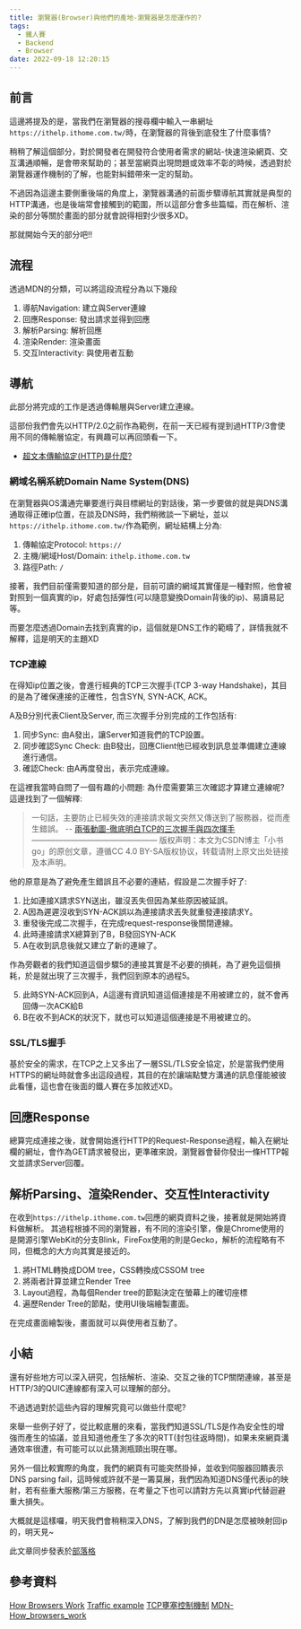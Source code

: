 ```yaml
---
title: 瀏覽器(Browser)與他們的產地-瀏覽器是怎麼運作的?
tags:
  - 鐵人賽
  - Backend
  - Browser
date: 2022-09-18 12:20:15
---
```

## 前言
這邊將提及的是，當我們在瀏覽器的搜尋欄中輸入一串網址`https://ithelp.ithome.com.tw/`時，在瀏覽器的背後到底發生了什麼事情?

稍稍了解這個部分，對於開發者在開發符合使用者需求的網站-快速渲染網頁、交互溝通順暢，是會帶來幫助的；甚至當網頁出現問題或效率不彰的時候，透過對於瀏覽器運作機制的了解，也能對糾錯帶來一定的幫助。

不過因為這邊主要側重後端的角度上，瀏覽器溝通的前面步驟導航其實就是典型的HTTP溝通，也是後端常會接觸到的範圍，所以這部分會多些篇幅，而在解析、渲染的部分等關於畫面的部分就會說得相對少很多XD。

那就開始今天的部分吧!!

<!-- more -->

## 流程
透過MDN的分類，可以將這段流程分為以下幾段
1. 導航Navigation: 建立與Server連線
2. 回應Response: 發出請求並得到回應
3. 解析Parsing: 解析回應
4. 渲染Render: 渲染畫面
5. 交互Interactivity: 與使用者互動

## 導航
此部分將完成的工作是透過傳輸層與Server建立連線。

這部份我們會先以HTTP/2.0之前作為範例，在前一天已經有提到過HTTP/3會使用不同的傳輸層協定，有興趣可以再回頭看一下。
- [超文本傳輸協定(HTTP)是什麼?](https://ithelp.ithome.com.tw/articles/10292700)

### 網域名稱系統Domain Name System(DNS)
在瀏覽器與OS溝通完畢要進行與目標網址的對話後，第一步要做的就是與DNS溝通取得正確ip位置，在談及DNS時，我們稍微談一下網址，並以`https://ithelp.ithome.com.tw/`作為範例，網址結構上分為:

1. 傳輸協定Protocol: `https://`
2. 主機/網域Host/Domain: `ithelp.ithome.com.tw`
3. 路徑Path: `/`


接著，我們目前僅需要知道的部分是，目前可讀的網域其實僅是一種對照，他會被對照到一個真實的ip，好處包括彈性(可以隨意變換Domain背後的ip)、易讀易記等。

而要怎麼透過Domain去找到真實的ip，這個就是DNS工作的範疇了，詳情我就不解釋，這是明天的主題XD

### TCP連線
在得知ip位置之後，會進行經典的TCP三次握手(TCP 3-way Handshake)，其目的是為了確保連接的正確性，包含SYN, SYN-ACK, ACK。

A及B分別代表Client及Server, 而三次握手分別完成的工作包括有:
1. 同步Sync: 由A發出，讓Server知道我們的TCP設置。
2. 同步確認Sync Check: 由B發出，回應Client他已經收到訊息並準備建立連線進行通信。
3. 確認Check: 由A再度發出，表示完成連線。

在這裡我當時自問了一個有趣的小問題: 為什麼需要第三次確認才算建立連線呢?
這邊找到了一個解釋: 
> 一句話，主要防止已經失效的連接請求報文突然又傳送到了服務器，從而產生錯誤。 -- [兩張動圖-徹底明白TCP的三次握手與四次揮手](https://blog.csdn.net/qzcsu/article/details/72861891)
————————————————
版权声明：本文为CSDN博主「小书go」的原创文章，遵循CC 4.0 BY-SA版权协议，转载请附上原文出处链接及本声明。


他的原意是為了避免產生錯誤且不必要的連結，假設是二次握手好了: 
1. 比如連接X請求SYN送出，雖沒丟失但因為某些原因被延誤。
2. A因為遲遲沒收到SYN-ACK誤以為連接請求丟失就重發連接請求Y。
3. 重發後完成二次握手，在完成request-response後關閉連線。
4. 此時連接請求X總算到了B，B發回SYN-ACK
5. A在收到訊息後就又建立了新的連線了。

作為旁觀者的我們知道這個步驟5的連接其實是不必要的損耗，為了避免這個損耗，於是就出現了三次握手，我們回到原本的過程5。

5. 此時SYN-ACK回到A，A這邊有資訊知道這個連接是不用被建立的，就不會再回傳一次ACK給B
6. B在收不到ACK的狀況下，就也可以知道這個連接是不用被建立的。

### SSL/TLS握手
基於安全的需求，在TCP之上又多出了一層SSL/TLS安全協定，於是當我們使用HTTPS的網址時就會多出這段過程，其目的在於讓端點雙方溝通的訊息僅能被彼此看懂，這也會在後面的鐵人賽在多加敘述XD。

## 回應Response
總算完成連接之後，就會開始進行HTTP的Request-Response過程，輸入在網址欄的網址，會作為GET請求被發出，更準確來說，瀏覽器會替你發出一條HTTP報文並請求Server回覆。

## 解析Parsing、渲染Render、交互性Interactivity
在收到`https://ithelp.ithome.com.tw`回應的網頁資料之後，接著就是開始將資料做解析。
其過程根據不同的瀏覽器，有不同的渲染引擎，像是Chrome使用的是開源引擎WebKit的分支Blink，FireFox使用的則是Gecko，解析的流程略有不同，但概念的大方向其實是接近的。

1. 將HTML轉換成DOM tree，CSS轉換成CSSOM tree
2. 將兩者計算並建立Render Tree
3. Layout過程，為每個Render tree的節點決定在螢幕上的確切座標
4. 遍歷Render Tree的節點，使用UI後端繪製畫面。

在完成畫面繪製後，畫面就可以與使用者互動了。

## 小結
還有好些地方可以深入研究，包括解析、渲染、交互之後的TCP關閉連線，甚至是HTTP/3的QUIC連線都有深入可以理解的部分。

不過透過對於這些內容的理解究竟可以做些什麼呢?

來舉一些例子好了，從比較底層的來看，當我們知道SSL/TLS是作為安全性的增強而產生的協議，並且知道他產生了多次的RTT(封包往返時間)，如果未來網頁溝通效率很遭，有可能可以以此猜測瓶頸出現在哪。

另外一個比較實際的角度，我們的網頁有可能突然掛掉，並收到伺服器回饋表示DNS parsing fail，這時候或許就不是一籌莫展，我們因為知道DNS僅代表ip的映射，若有些重大服務/第三方服務，在考量之下也可以請對方先以真實ip代替迴避重大損失。

大概就是這樣囉，明天我們會稍稍深入DNS，了解到我們的DN是怎麼被映射回ip的，明天見~

此文章同步發表於[部落格](https://tim80411.github.io/code-blog/)

## 參考資料
[How Browsers Work](https://web.dev/howbrowserswork/)
[Traffic example](https://www.homenethowto.com/advanced-topics/traffic-example-the-full-picture/)
[TCP壅塞控制機制](https://bbs.huaweicloud.com/blogs/314817)
[MDN-How_browsers_work](https://developer.mozilla.org/en-US/docs/Web/Performance/How_browsers_work)
